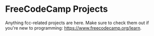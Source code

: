 # FreeCodeCamp Projects
Anything fcc-related projects are here. Make sure to check them out if you're new to programming: https://www.freecodecamp.org/learn.
